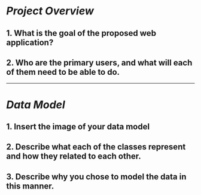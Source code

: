 # *Project Overview*
## 1. What is the goal of the proposed web application?

## 2. Who are the primary users, and what will each of them need to be able to do.

***

# *Data Model*

## 1. Insert the image of your data model
## 2. Describe what each of the classes represent and how they related to each other.
## 3. Describe why you chose to model the data in this manner.